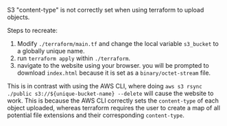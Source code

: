 S3 "content-type" is not correctly set when using terraform to upload objects.

Steps to recreate:
1. Modify `./terraform/main.tf` and change the local variable `s3_bucket` to a globally unique name. 
2. run `terraform apply` within `./terraform`.
3. navigate to the website using your browser. you will be prompted to download `index.html` because it is set as a `binary/octet-stream` file.

This is in contrast with using the AWS CLI, where doing `aws s3 rsync ./public s3://${unique-bucket-name} --delete` will cause the website to work. This is because the AWS CLI correctly sets the `content-type` of each object uploaded, whereas terraform requires the user to create a map of all potential file extensions and their corresponding `content-type`.
